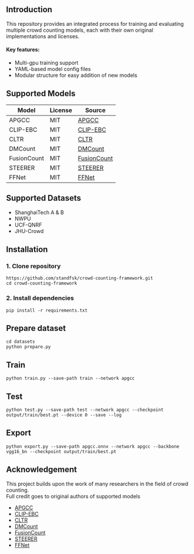 
## Introduction
This repository provides an integrated process for training and evaluating multiple crowd counting models, each with their own original implementations and licenses.

#### Key features:
- Multi-gpu training support
- YAML-based model config files
- Modular structure for easy addition of new models

## Supported Models
| Model       | License       | Source |
|-------------|---------------|--------|
| APGCC       | MIT  | [APGCC](https://github.com/AaronCIH/APGCC) |
| CLIP-EBC    | MIT  | [CLIP-EBC](https://github.com/Yiming-M/CLIP-EBC) |
| CLTR        | MIT  | [CLTR](https://github.com/dk-liang/CLTR) |
| DMCount     | MIT  | [DMCount](https://github.com/cvlab-stonybrook/DM-Count) |
| FusionCount | MIT  | [FusionCount](https://github.com/Yiming-M/FusionCount) |
| STEERER     | MIT  | [STEERER](https://github.com/taohan10200/STEERER) |
| FFNet     | MIT  | [FFNet](https://github.com/erdongsanshi/Fuss-Free-structure) |

## Supported Datasets
- ShanghaiTech A & B
- NWPU
- UCF-QNRF
- JHU-Crowd

## Installation
### 1. Clone repository
```
https://github.com/standfsk/crowd-counting-framework.git
cd crowd-counting-framework
```
### 2. Install dependencies
```
pip install -r requirements.txt
```

## Prepare dataset
```
cd datasets
python prepare.py
```

## Train
```
python train.py --save-path train --network apgcc
```

## Test
```
python test.py --save-path test --network apgcc --checkpoint output/train/best.pt --device 0 --save --log 
```

## Export
```
python export.py --save-path apgcc.onnx --network apgcc --backbone vgg16_bn --checkpoint output/train/best.pt 
```

## Acknowledgement
This project builds upon the work of many researchers in the field of crowd counting.<br>
Full credit goes to original authors of supported models
- [APGCC](https://github.com/AaronCIH/APGCC)
- [CLIP-EBC](https://github.com/Yiming-M/CLIP-EBC)
- [CLTR](https://github.com/dk-liang/CLTR)
- [DMCount](https://github.com/cvlab-stonybrook/DM-Count)
- [FusionCount](https://github.com/Yiming-M/FusionCount)
- [STEERER](https://github.com/taohan10200/STEERER)
- [FFNet](https://github.com/erdongsanshi/Fuss-Free-structure)




